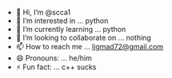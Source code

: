 - 👋 Hi, I’m @scca1
- 👀 I’m interested in ... python
- 🌱 I’m currently learning ... python
- 💞️ I’m looking to collaborate on ... nothing
- 📫 How to reach me ... ligmad72@gmail.com
- 😄 Pronouns: ... he/him
- ⚡ Fun fact: ... c++ sucks

<!---
scca1/scca1 is a ✨ special ✨ repository because its `README.md` (this file) appears on your GitHub profile.
You can click the Preview link to take a look at your changes.
--->
